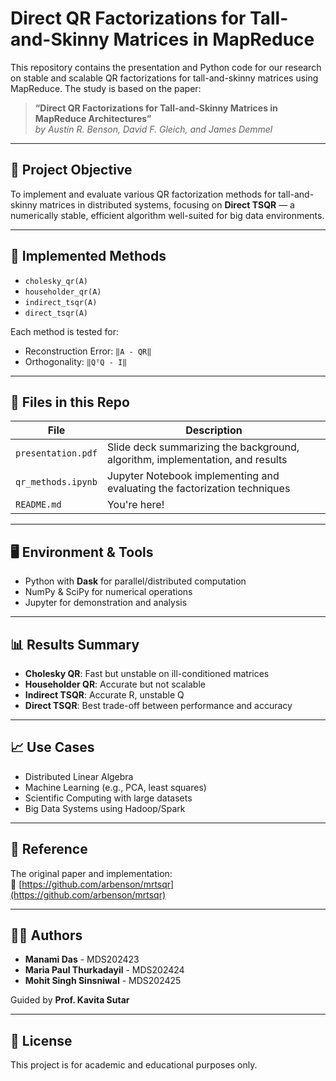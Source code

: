 # Direct QR Factorizations for Tall-and-Skinny Matrices in MapReduce

This repository contains the presentation and Python code for our research on stable and scalable QR factorizations for tall-and-skinny matrices using MapReduce. The study is based on the paper:

> **“Direct QR Factorizations for Tall-and-Skinny Matrices in MapReduce Architectures”**  
> *by Austin R. Benson, David F. Gleich, and James Demmel*

---

## 🎯 Project Objective

To implement and evaluate various QR factorization methods for tall-and-skinny matrices in distributed systems, focusing on **Direct TSQR** — a numerically stable, efficient algorithm well-suited for big data environments.

---

## 🧪 Implemented Methods

- `cholesky_qr(A)`
- `householder_qr(A)`
- `indirect_tsqr(A)`
- `direct_tsqr(A)`

Each method is tested for:
- Reconstruction Error: `‖A - QR‖`
- Orthogonality: `‖QᵀQ - I‖`

---

## 📂 Files in this Repo

| File | Description |
|------|-------------|
| `presentation.pdf` | Slide deck summarizing the background, algorithm, implementation, and results |
| `qr_methods.ipynb` | Jupyter Notebook implementing and evaluating the factorization techniques |
| `README.md` | You're here! |

---

## 🖥️ Environment & Tools

- Python with **Dask** for parallel/distributed computation
- NumPy & SciPy for numerical operations
- Jupyter for demonstration and analysis

---

## 📊 Results Summary

- **Cholesky QR**: Fast but unstable on ill-conditioned matrices
- **Householder QR**: Accurate but not scalable
- **Indirect TSQR**: Accurate R, unstable Q
- **Direct TSQR**: Best trade-off between performance and accuracy

---

## 📈 Use Cases

- Distributed Linear Algebra
- Machine Learning (e.g., PCA, least squares)
- Scientific Computing with large datasets
- Big Data Systems using Hadoop/Spark

---

## 📎 Reference

The original paper and implementation:  
🔗 [https://github.com/arbenson/mrtsqr](https://github.com/arbenson/mrtsqr)

---

## 👩‍💻 Authors

- **Manami Das** - MDS202423  
- **Maria Paul Thurkadayil** - MDS202424  
- **Mohit Singh Sinsniwal** - MDS202425

Guided by **Prof. Kavita Sutar**

---

## 📜 License

This project is for academic and educational purposes only.
